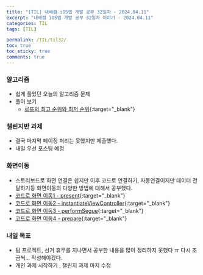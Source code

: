 ```yaml
---
title: "[TIL] 내배캠 iOS앱 개발 공부 32일차 - 2024.04.11"
excerpt: "내배캠 iOS앱 개발 공부 32일차 이야기 - 2024.04.11"
categories: TIL
tags: [TIL]

permalink: /TIL/til32/
toc: true            
toc_sticky: true     
comments: true       
---
```


### 알고리즘
- 쉽게 풀었던 오늘의 알고리즘 문제 
- 풀이 보기
    - [로또의 최고 순위와 최저 순위](https://limlogging.github.io/algorithm/%EB%A1%9C%EB%98%90%EC%9D%98%EC%B5%9C%EA%B3%A0%EC%88%9C%EC%9C%84%EC%99%80%EC%B5%9C%EC%A0%80%EC%88%9C%EC%9C%84/){:target="_blank"}

### 챌린지반 과제 
- 결국 마지막 페이징 처리는 못했지만 제출했다. 
- 내일 우선 포스팅 예정 

### 화면이동 
- 스토리보드로 화면 연결은 쉽지만 이후 코드로 연결하기, 자동연결이지만 데이터 전달하기등 화면이동의 다양한 방법에 대해서 공부했다. 
- [코드로 화면 이동1 - present](https://limlogging.github.io/uikit/%EC%BD%94%EB%93%9C%EB%A1%9C%ED%99%94%EB%A9%B4%EC%9D%B4%EB%8F%991/){:target="_blank"}
- [코드로 화면 이동2 - instantiateViewController](https://limlogging.github.io/uikit/%EC%BD%94%EB%93%9C%EB%A1%9C%ED%99%94%EB%A9%B4%EC%9D%B4%EB%8F%992/){:target="_blank"}
- [코드로 화면 이동3 - performSegue](https://limlogging.github.io/uikit/%EC%BD%94%EB%93%9C%EB%A1%9C%ED%99%94%EB%A9%B4%EC%9D%B4%EB%8F%993/){:target="_blank"}
- [코드로 화면 이동4 - prepare](https://limlogging.github.io/uikit/%EC%BD%94%EB%93%9C%EB%A1%9C%ED%99%94%EB%A9%B4%EC%9D%B4%EB%8F%994/){:target="_blank"}

### 내일 목표 
- 팀 프로젝트, 선거 휴무를 지나면서 공부한 내용을 많이 정리하지 못했다 ㅠ 다시 조금씩... 작성해야겠다. 
- 개인 과제 시작하기 , 챌린지 과제 마저 수정 